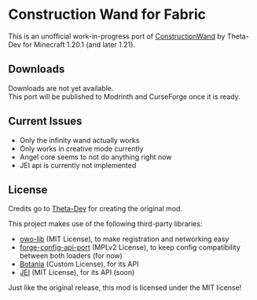 # Construction Wand for Fabric

This is an unofficial work-in-progress port of [ConstructionWand](https://github.com/Theta-Dev/ConstructionWand) by Theta-Dev for Minecraft 1.20.1 (and later 1.21).

## Downloads
Downloads are not yet available.  
This port will be published to Modrinth and CurseForge once it is ready.

## Current Issues
- Only the infinity wand actually works
- Only works in creative mode currently
- Angel core seems to not do anything right now
- JEI api is currently not implemented

## License
Credits go to [Theta-Dev](https://github.com/Theta-Dev/) for creating the original mod.

This project makes use of the following third-party libraries:

- [owo-lib](https://modrinth.com/mod/owo-lib) (MIT License), to make registration and networking easy
- [forge-config-api-port](https://modrinth.com/mod/forge-config-api-port) (MPLv2 License), to keep config compatibility between both loaders (for now)
- [Botania](https://github.com/VazkiiMods/Botania) (Custom License), for its API
- [JEI](https://github.com/mezz/JustEnoughItems) (MIT License), for its API (soon)


Just like the original release, this mod is licensed under the MIT license!
